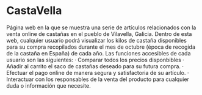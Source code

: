 # CastaVella
Página web en la que se muestra una serie de artículos relacionados con la venta online de castañas en el pueblo de Vilavella, Galicia.
Dentro de esta web, cualquier usuario podrá visualizar los kilos de castaña disponibles para su compra recopilados durante el mes de octubre (época de recogida de la castaña en España) de cada año. 
Las funciones accesibles de cada usuario son las siguientes:
  · Comparar todos los precios disponbibles
  · Añadir al carrito el saco de castañas deseado para su futura compra.
  · Efectuar el pago online de manera segura y satisfactoria de su artículo.
  · Interactuar con los responsables de la venta del producto para cualquier duda o información que necesite.
